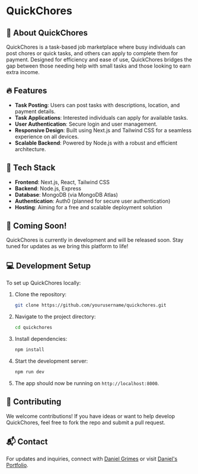 # QuickChores

## 🚀 About QuickChores
QuickChores is a task-based job marketplace where busy individuals can post chores or quick tasks, and others can apply to complete them for payment. Designed for efficiency and ease of use, QuickChores bridges the gap between those needing help with small tasks and those looking to earn extra income.

## 🔥 Features
- **Task Posting**: Users can post tasks with descriptions, location, and payment details.
- **Task Applications**: Interested individuals can apply for available tasks.
- **User Authentication**: Secure login and user management.
- **Responsive Design**: Built using Next.js and Tailwind CSS for a seamless experience on all devices.
- **Scalable Backend**: Powered by Node.js with a robust and efficient architecture.

## 📌 Tech Stack
- **Frontend**: Next.js, React, Tailwind CSS
- **Backend**: Node.js, Express
- **Database**: MongoDB (via MongoDB Atlas)
- **Authentication**: Auth0 (planned for secure user authentication)
- **Hosting**: Aiming for a free and scalable deployment solution

## 🎉 Coming Soon!
QuickChores is currently in development and will be released soon. Stay tuned for updates as we bring this platform to life!

## 💻 Development Setup
To set up QuickChores locally:

1. Clone the repository:
   ```bash
   git clone https://github.com/yourusername/quickchores.git
   ```

2. Navigate to the project directory:
   ```bash
   cd quickchores
   ```

3. Install dependencies:
   ```bash
   npm install
   ```

4. Start the development server:
   ```bash
   npm run dev
   ```

5. The app should now be running on `http://localhost:8000`.

## 🤝 Contributing
We welcome contributions! If you have ideas or want to help develop QuickChores, feel free to fork the repo and submit a pull request.

## 📬 Contact
For updates and inquiries, connect with [Daniel Grimes](https://www.linkedin.com/in/daniel-grimes1023) or visit [Daniel's Portfolio](https://dgrimes1023.github.io/portfolio/).

